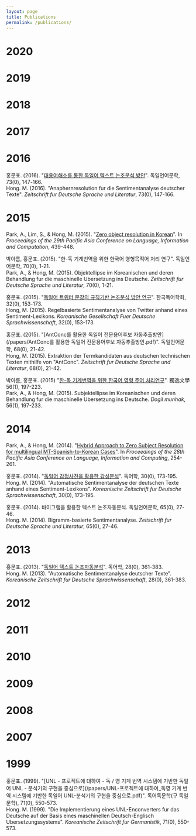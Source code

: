 ```yaml
---
layout: page
title: Publications
permalink: /publications/
---
```

# 2020
# 2019
# 2018
# 2017

# 2016
홍문표. (2016). "[대용어해소를 통한 독일어 텍스트 논조분석 방안](http://kiss.kstudy.com/thesis/thesis-view.asp?key=3473298)". 독일언어문학, 73(0), 147-166. <br/>
Hong. M. (2016). "Anaphernresolution fur die Sentimentanalyse deutscher Texte". *Zeitschrift fur Deutsche Sprache und Literatur*, 73(0), 147-166.

# 2015
Park, A., Lim, S., & Hong, M. (2015). "[Zero object resolution in Korean](https://www.aclweb.org/anthology/Y15-1050.pdf)". In *Proceedings of the 29th Pacific Asia Conference on Language, Information and Computation*, 439-448.

박아름, 홍문표. (2015). "한-독 기계번역을 위한 한국어 영형목적어 처리 연구". 독일언어문학, 70(0), 1-21.<br/>
Park, A., & Hong, M. (2015). Objektellipse im Koreanischen und deren Behandlung fur die maschinelle Ubersetzung ins Deutsche. *Zeitschrift fur Deutsche Sprache und Literatur*, 70(0), 1-21.     

홍문표. (2015). "[독일어 트위터 문장의 규칙기반 논조분석 방안 연구](http://www.riss.or.kr/search/detail/DetailView.do?p_mat_type=1a0202e37d52c72d&control_no=037a059b0382821e4884a65323211ff0)". 한국독어학회, 32(0), 153-173. <br/>
Hong, M. (2015). Regelbasierte Sentimentanalyse von Twitter anhand eines Sentiment-Lexikons. *Koreanische Gesellschaft Fuer Deutsche Sprachwissenschaft*, 32(0), 153-173.

홍문표. (2015). "[AntConc를 활용한 독일어 전문용어후보 자동추출방안](/papers/AntConc를 활용한 독일어 전문용어후보 자동추출방안.pdf)". 독일언어문학, 68(0), 21-42. <br/>
Hong, M. (2015). Extraktion der Termkandidaten aus deutschen technischen Texten mithilfe von "AntConc". *Zeitschrift fur Deutsche Sprache und Literatur*, 68(0), 21-42.

박아름, 홍문표. (2015) "[한-독 기계번역을 위한 한국어 영형 주어 처리연구](http://www.riss.or.kr/search/detail/DetailView.do?p_mat_type=1a0202e37d52c72d&control_no=c8e69d64922b89fde9810257f7042666)". 獨逸文學 56(1), 197-223. <br/>
Park, A., & Hong, M. (2015). Subjektellipse im Koreanischen und deren Behandlung fur die maschinelle Ubersetzung ins Deutsche. *Dogil munhak*, 56(1), 197-233.

# 2014
Park, A., & Hong, M. (2014). "[Hybrid Approach to Zero Subject Resolution for multilingual MT-Spanish-to-Korean Cases](https://www.aclweb.org/anthology/Y14-1031.pdf)". In *Proceedings of the 28th Pacific Asia Conference on Language, Information and Computing*, 254-261. 

홍문표. (2014). "[독일어 감정사전을 활용한 감성분석](http://kiss.kstudy.com/thesis/thesis-view.asp?key=3328503)". 독어학, 30(0), 173-195. <br/>
Hong. M. (2014). "Automatische Sentimentanalyse der deutschen Texte anhand eines Sentiment-Lexikons". *Koreanische Zeitschrift fur Deutsche Sprachwissenschaft*, 30(0), 173-195.

홍문표. (2014). 바이그램을 활용한 텍스트 논조자동분석. 독일언어문학, 65(0), 27-46. <br/>
Hong. M. (2014). Bigramm-basierte Sentimentanalyse. *Zeitschrift fur Deutsche Sprache und Literatur*, 65(0), 27-46.

# 2013
홍문표. (2013). "[독일어 텍스트 논조자동분석](http://kiss.kstudy.com/thesis/thesis-view.asp?key=3293461)". 독어학, 28(0), 361-383. <br/>
Hong. M. (2013). "Automatische Sentimentanalyse deutscher Texte". *Koreanische Zeitschrift fur Deutsche Sprachwissenschaft*, 28(0), 361-383.

# 2012
# 2011
# 2010
# 2009
# 2008
# 2007

# 1999
홍문표. (1999). "[UNL - 프로젝트에 대하여 - 독 / 영 기계 번역 시스템에 기반한 독일어 UNL - 분석기의 구현을 중심으로](/papers/UNL-프로젝트에 대하여_독영 기계 번역 시스템에 기반한 독일어 UNL-분석기의 구현을 중심으로.pdf)". 독어독문학(구 독일문학), 71(0), 550-573. <br/>
Hong. M. (1999). "Die Implementierung eines UNL-Enconverters fur das Deutsche auf der Basis eines maschinellen Deutsch-Englisch Ubersetzungssystems". *Koreanische Zeitschrift fur Germanistik*, 71(0), 550-573.
